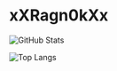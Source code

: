 # xXRagn0kXx

![GitHub Stats](https://github-readme-stats.vercel.app/api?username=xXRagn0kXx&show_icons=true)

![Top Langs](https://github-readme-stats.vercel.app/api/top-langs/?username=xXRagn0kXx&layout=compact)

